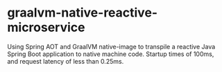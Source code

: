 # graalvm-native-reactive-microservice
Using Spring AOT and GraalVM native-image to transpile a reactive Java Spring Boot application to native machine code. Startup times of 100ms, and request latency of less than 0.25ms.
